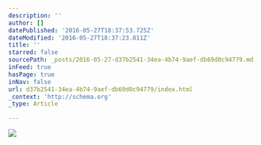 ```yaml
---
description: ''
author: []
datePublished: '2016-05-27T18:37:53.725Z'
dateModified: '2016-05-27T18:37:23.811Z'
title: ''
starred: false
sourcePath: _posts/2016-05-27-d37b2541-34ea-4b74-9aef-db69d0c94779.md
inFeed: true
hasPage: true
inNav: false
url: d37b2541-34ea-4b74-9aef-db69d0c94779/index.html
_context: 'http://schema.org'
_type: Article

---
```

![](https://the-grid-user-content.s3-us-west-2.amazonaws.com/d0347da1-f088-4e81-a367-30bef61e10ac.jpg)
